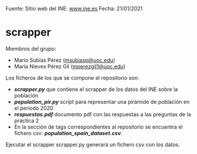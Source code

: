 Fuente: Sitio web del INE: www.ine.es
Fecha: 21/01/2021

# scrapper
Miembros del grupo:

* Mario Subías Pérez (msubiasp@uoc.edu)
* María Nieves Pérez Gil (mperezgil1@uoc.edu)

Los ficheros de los que se compone el repositorio son:

* ***scrapper.py*** que contiene el scrapper de los datos del INE sobre la población
* ***population_pir.py*** script para representar una pirámide de población en el periodo 2020
* ***respuestas.pdf*** documento pdf con las respuestas a las preguntas de la práctica 2
* En la sección de tags correspondientes al repositorio se encuentra el fichero csv: ***population_spain_dataset.csv***.

Ejecutar el scrapper scrapper.py generará un fichero csv con los datos.
